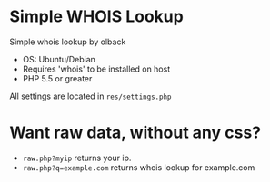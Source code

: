 # Simple WHOIS Lookup
Simple whois lookup by olback

* OS: Ubuntu/Debian
* Requires 'whois' to be installed on host
* PHP 5.5 or greater

All settings are located in ```res/settings.php```


# Want raw data, without any css?
* ```raw.php?myip``` returns your ip.
* ```raw.php?q=example.com``` returns whois lookup for example.com
